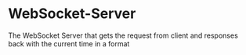 # WebSocket-Server
The WebSocket Server that gets the request from client and responses back with the current time in a format
